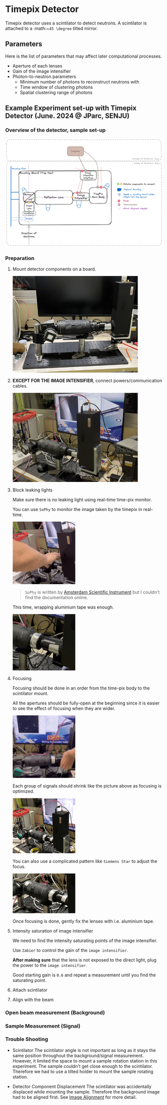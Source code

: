 # Timepix Detector

Timepix detector uses a scintilator to detect neutrons.
A scintilator is attached to a :math:~`45 \degree` tilted mirror.

## Parameters

Here is the list of parameters that may affect later computational processes.

- Aperture of each lenses
- Gain of the image intensifier
- Photon-to-neutron parameters
  - Minimum number of photons to reconstruct neutrons with
  - Time window of clustering photons
  - Spatial clustering range of photons

## Example Experiment set-up with Timepix Detector (June. 2024 @ JParc, SENJU)

### Overview of the detector, sample set-up
  ![IMAGE](overview_timepix.png)

### Preparation
1. Mount detector components on a board.

   <img src="overview_timepix_real.jpeg" width="400">

2. **EXCEPT FOR THE IMAGE INTENSIFIER**, connect powers/communication cables.

    <img src="timepix_cables.JPG" width="400">

3. Block leaking lights

    Make sure there is no leaking light using real-time time-pix monitor.

    You can use `SoPhy` to monitor the image taken by the timepix in real-time.

    <img src="light_leaking_monitor.gif" width="200">

    > `SoPhy` is written by [Amsterdam Scientific Instrument](https://www.amscins.com/)
    > but I couldn't find the documentation online.

    This time, wrapping aluminium tape was enough.

    <img src="light_leaking.png" width="200">

4. Focusing

    Focusing should be done in an order from the time-pix body to the scintilator mount.

    All the apertures should be fully-open at the beginning
    since it is easier to see the effect of focusing when they are wider.

    <img src="focusing.gif" width="200">

    Each group of signals should shrink like the picture above as focusing is optimized.

    <img src="focusing_siemens.png" width="200">

    You can also use a complicated pattern like `Siemens Star` to adjust the focus.

    <img src="taping_lenses.png" width="200">

    Once focusing is done, gently fix the lenses with i.e. aluminium tape.

5. Intensity saturation of image intensifier

    We need to find the intensity saturating points of the image intensifier.

    Use `Zabier` to control the gain of the `image intensifier`.

    **After making sure** that the lens is not exposed to the direct light, plug the power to the `image intensifier`.

    Good starting gain is `0.6` and repeat a measurement until you find the saturating point.

6. Attach scintilator

7. Align with the beam

### Open beam measurement (Background)

### Sample Measurement (Signal)

### Trouble Shooting
- Scintilator
  The scintilator angle is not important as long as it stays the same position throughout the background/signal measurement.
  However, it limited the space to mount a sample rotation station in this experiment.
  The sample couldn't get close enough to the scintilator.
  Therefore we had to use a tilted holder to mount the sample rotating station.

- Detector Component Displacement
  The scintilator was accidentally displaced while mounting the sample.
  Therefore the background image had to be aligned first.
  See [Image Alignment](../user-guide/image_alignment.ipynb) for more detail.

